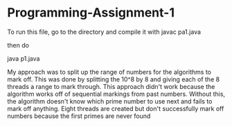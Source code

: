 # Programming-Assignment-1
To run this file, go to the directory and compile it with
javac pa1.java

then do

java p1.java



My approach was to split up the range of numbers for the algorithms to mark off. This was done by splitting the 10^8 by 8 and giving each of the 8 threads a range to mark through. This approach didn't work because the algorithm works off of sequential markings from past numbers. Without this, the algorithm doesn't know which prime number to use next and fails to mark off anything. Eight threads are created but don't successfully mark off numbers because the first primes are never found
